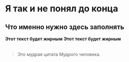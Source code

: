 # Я так и не понял до конца
## Что именно нужно здесь заполнять
**Этот текст будет жирным**
__Этот текст будет жирным__
### <h3>
#### <h4>
##### <h5>
###### <h6>
> Это мудрая цитата
> Мудрого человека.
